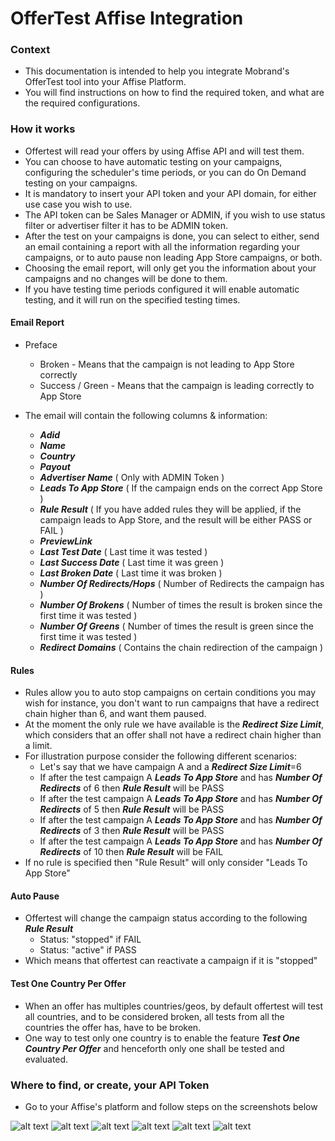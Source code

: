 # OfferTest Affise Integration

### Context

 * This documentation is intended to help you integrate Mobrand's OfferTest tool into your Affise Platform.
 * You will find instructions on how to find the required token, and what are the required configurations.
 
### How it works
 
 * Offertest will read your offers by using Affise API and will test them.
 * You can choose to have automatic testing on your campaigns, configuring the scheduler's time periods, or you can do On Demand testing on your campaigns.
 * It is mandatory to insert your API token and your API domain, for either use case you wish to use.
 * The API token can be Sales Manager or ADMIN, if you wish to use status filter or advertiser filter it has to be ADMIN token.
 * After the test on your campaigns is done, you can select to either, send an email containing a report with all the information regarding your campaigns, or to auto pause non leading App Store campaigns, or both. 
 * Choosing the email report, will only get you the information about your campaigns and no changes will be done to them.
 * If you have testing time periods configured it will enable automatic testing, and it will run on the specified testing times.
 
#### Email Report

 * Preface 
    * Broken - Means that the campaign is not leading to App Store correctly
    * Success / Green - Means that the campaign is leading correctly to App Store

 * The email will contain the following columns & information:
    * ***Adid***
    * ***Name***
    * ***Country***
    * ***Payout***
    * ***Advertiser Name*** ( Only with ADMIN Token )
    * ***Leads To App Store*** ( If the campaign ends on the correct App Store )
    * ***Rule Result*** ( If you have added rules they will be applied, if the campaign leads to App Store, and the result will be either PASS or FAIL )
    * ***PreviewLink***
    * ***Last Test Date*** ( Last time it was tested )
    * ***Last Success Date*** ( Last time it was green )
    * ***Last Broken Date*** ( Last time it was broken )
    * ***Number Of Redirects/Hops*** ( Number of Redirects the campaign has )
    * ***Number Of Brokens*** ( Number of times the result is broken since the first time it was tested )
    * ***Number Of Greens*** ( Number of times the result is green since the first time it was tested )
    * ***Redirect Domains*** ( Contains the chain redirection of the campaign  )

#### Rules

 * Rules allow you to auto stop campaigns on certain conditions you may wish for instance, you don't want to run campaigns that have a redirect chain higher than 6, and want them paused.
 * At the moment the only rule we have available is the ***Redirect Size Limit***, which considers that an offer shall not have a redirect chain higher than a limit.
 * For illustration purpose consider the following different scenarios:
    * Let's say that we have campaign A and a ***Redirect Size Limit***=6
    * If after the test campaign A ***Leads To App Store*** and has ***Number Of Redirects*** of 6 then ***Rule Result*** will be PASS
    * If after the test campaign A ***Leads To App Store*** and has ***Number Of Redirects*** of 5 then ***Rule Result*** will be PASS
    * If after the test campaign A ***Leads To App Store*** and has ***Number Of Redirects*** of 3 then ***Rule Result*** will be PASS
    * If after the test campaign A ***Leads To App Store*** and has ***Number Of Redirects*** of 10 then ***Rule Result*** will be FAIL
 * If no rule is specified then "Rule Result" will only consider "Leads To App Store"

#### Auto Pause

 * Offertest will change the campaign status according to the following ***Rule Result***
    * Status: "stopped" if FAIL
    * Status: "active" if PASS
 * Which means that offertest can reactivate a campaign if it is "stopped"


#### Test One Country Per Offer

 * When an offer has multiples countries/geos, by default offertest will test all countries, and to be considered broken, all tests from all the countries the offer has, have to be broken.
 * One way to test only one country is to enable the feature ***Test One Country Per Offer*** and henceforth only one shall be tested and evaluated. 

### Where to find, or create, your API Token 

 * Go to your Affise's platform and follow steps on the screenshots below
 
 ![alt text](http://static.mobrand.net/ss_offertest/affise_1.png "")
 ![alt text](http://static.mobrand.net/ss_offertest/affise_2.png "")
 ![alt text](http://static.mobrand.net/ss_offertest/affise_3.png "")
 ![alt text](http://static.mobrand.net/ss_offertest/affise_4.png "")
 ![alt text](http://static.mobrand.net/ss_offertest/affise_5.png "")
 ![alt text](http://static.mobrand.net/ss_offertest/affise_6.png "")



